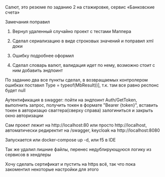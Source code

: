 ﻿Салют, это резюме по заданию 2 на стажировке, сервис «Банковские счета»

Замечания поправил

1. Вернул удаленный случайно проект с тестами Маппера

2. Сделал сериализацию в виде строковых значений и поправил xml доки

3. Ошибку подробнее оформил

4. Сделал словарь валют, валидация идет по нему, возможно стоит с ним добавить эндпоинт


По заданию два все пункты сделал, в возвращаемых контролером ошибках поставил Type = typeof(MbResult<string>))], т.к. там все равно респонс будет null

Аутентификация в swagger: пойти на эндпоинт Auth/GetToken, выполнить запрос, получить токен в формате "Bearer {token}", вставить токен в авторизацю сваггера(сверху справа) залогиниться и закрыть окно авторизации

Сам проект лежит на http://localhost:80 или просто http://localhost, автоматически редиректит на /swagger, keycloak на http://localhost:8080

Запускается или docker-compose up -d, или f5 в IDE

Так же удалил лишние файлы, перенес недублирующуюся логику из сервисов в хендлеры

Хочу сделать сертификат и пустить на https всё, так что пока закоментил некоторые настройки для этого